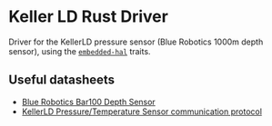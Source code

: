 # Keller LD Rust Driver

Driver for the KellerLD pressure sensor (Blue Robotics 1000m depth sensor), using the [`embedded-hal`](https://github.com/rust-embedded/embedded-hal) traits.

## Useful datasheets

- [Blue Robotics Bar100 Depth Sensor](https://bluerobotics.com/store/sensors-cameras/sensors/bar100-sensor-r2-rp/)
- [KellerLD Pressure/Temperature Sensor communication protocol](https://www.kelleramerica.com/file-cache/website_component/5e2f22709d8b1060a188c35e/manuals/1580321559752)
